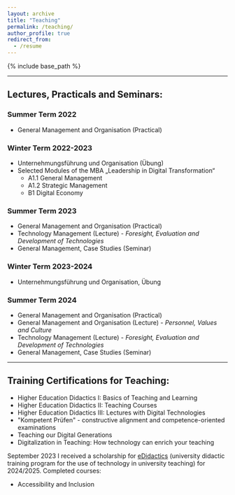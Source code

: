 ```yaml
---
layout: archive
title: "Teaching"
permalink: /teaching/
author_profile: true
redirect_from:
  - /resume
---
```


{% include base_path %}

---


## Lectures, Practicals and Seminars: 

### Summer Term 2022
  * General Management and Organisation (Practical)

### Winter Term 2022-2023
  * Unternehmungsführung und Organisation (Übung)
  * Selected Modules of the MBA „Leadership in Digital Transformation“
    * A1.1 General Management
    * A1.2 Strategic Management
    * B1 Digital Economy

### Summer Term 2023
  * General Management and Organisation (Practical)
  * Technology Management (Lecture) - _Foresight, Evaluation and Development of Technologies_
  * General Management, Case Studies (Seminar)

### Winter Term 2023-2024
  * Unternehmungsführung und Organisation, Übung

### Summer Term 2024
  * General Management and Organisation (Practical)
  * General Management and Organisation (Lecture) - _Personnel, Values and Culture_
  * Technology Management (Lecture) - _Foresight, Evaluation and Development of Technologies_
  * General Management, Case Studies (Seminar)

---

## Training Certifications for Teaching:

* Higher Education Didactics I: Basics of Teaching and Learning
* Higher Education Didactics II: Teaching Courses
* Higher Education Didactics III: Lectures with Digital Technologies
* "Kompetent Prüfen" - constructive alignment and competence-oriented examinations
* Teaching our Digital Generations
* Digitalization in Teaching: How technology can enrich your teaching


September 2023 I received a scholarship for [eDidactics](https://edidactics.at/) (university didactic training program for the use of technology in university teaching) for 2024/2025. Completed courses:
* Accessibility and Inclusion
